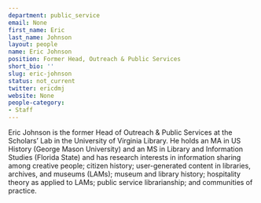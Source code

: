 ```yaml
---
department: public_service
email: None
first_name: Eric
last_name: Johnson
layout: people
name: Eric Johnson
position: Former Head, Outreach & Public Services
short_bio: ''
slug: eric-johnson
status: not_current
twitter: ericdmj
website: None
people-category:
- Staff
---
```


Eric Johnson is the former Head of Outreach & Public Services at the Scholars’ Lab in the University of Virginia Library. He holds an MA in US History (George Mason University) and an MS in Library and Information Studies (Florida State) and has research interests in information sharing among creative people; citizen history; user-generated content in libraries, archives, and museums (LAMs); museum and library history; hospitality theory as applied to LAMs; public service librarianship; and communities of practice.
